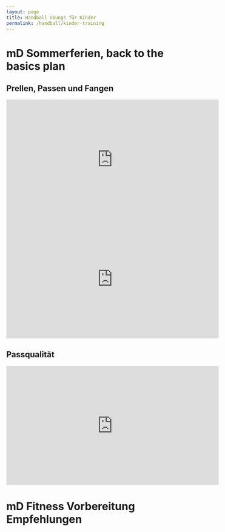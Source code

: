 ```yaml
---
layout: page
title: Handball Übungs für Kinder
permalink: /handball/kinder-training
---
```


# mD Sommerferien, back to the basics plan

## Prellen, Passen und Fangen

<iframe width="560" height="315" src="https://www.youtube.com/embed/7BgwK7duv30?si=GriixSEDBR30Bedx" title="YouTube video player" frameborder="0" allow="accelerometer; autoplay; clipboard-write; encrypted-media; gyroscope; picture-in-picture; web-share" referrerpolicy="strict-origin-when-cross-origin" allowfullscreen></iframe>


<iframe width="560" height="315" src="https://www.youtube.com/embed/anjh45izOYM?si=qCjoQH-m4otwfYwx" title="YouTube video player" frameborder="0" allow="accelerometer; autoplay; clipboard-write; encrypted-media; gyroscope; picture-in-picture; web-share" referrerpolicy="strict-origin-when-cross-origin" allowfullscreen></iframe>

## Passqualität

<iframe width="560" height="315" src="https://www.youtube.com/embed/xsengUlZG5I?si=PtNIaHg_K52hiw_x" title="YouTube video player" frameborder="0" allow="accelerometer; autoplay; clipboard-write; encrypted-media; gyroscope; picture-in-picture; web-share" referrerpolicy="strict-origin-when-cross-origin" allowfullscreen></iframe>

# mD Fitness Vorbereitung Empfehlungen    


